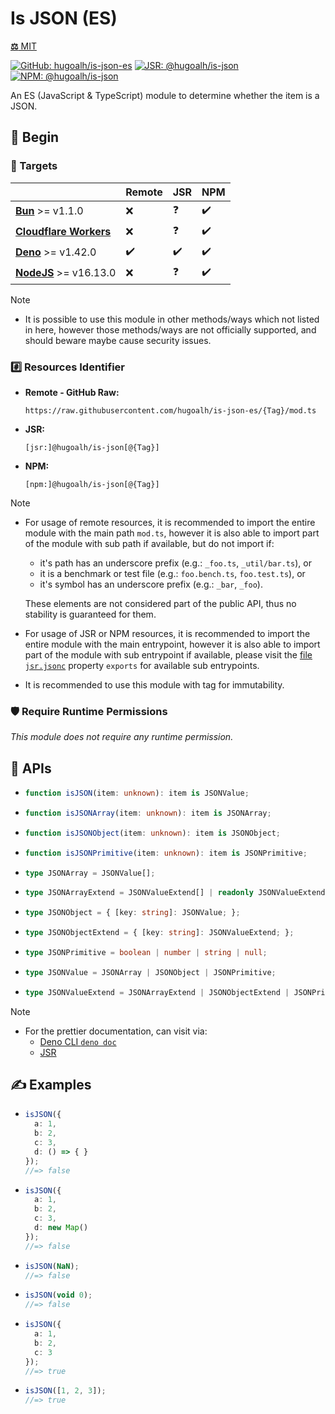 # Is JSON (ES)

[**⚖️** MIT](./LICENSE.md)

[![GitHub: hugoalh/is-json-es](https://img.shields.io/github/v/release/hugoalh/is-json-es?label=hugoalh/is-json-es&labelColor=181717&logo=github&logoColor=ffffff&sort=semver&style=flat "GitHub: hugoalh/is-json-es")](https://github.com/hugoalh/is-json-es)
[![JSR: @hugoalh/is-json](https://img.shields.io/jsr/v/@hugoalh/is-json?label=@hugoalh/is-json&labelColor=F7DF1E&logo=jsr&logoColor=000000&style=flat "JSR: @hugoalh/is-json")](https://jsr.io/@hugoalh/is-json)
[![NPM: @hugoalh/is-json](https://img.shields.io/npm/v/@hugoalh/is-json?label=@hugoalh/is-json&labelColor=CB3837&logo=npm&logoColor=ffffff&style=flat "NPM: @hugoalh/is-json")](https://www.npmjs.com/package/@hugoalh/is-json)

An ES (JavaScript & TypeScript) module to determine whether the item is a JSON.

## 🔰 Begin

### 🎯 Targets

|  | **Remote** | **JSR** | **NPM** |
|:--|:--|:--|:--|
| **[Bun](https://bun.sh/)** >= v1.1.0 | ❌ | ❓ | ✔️ |
| **[Cloudflare Workers](https://workers.cloudflare.com/)** | ❌ | ❓ | ✔️ |
| **[Deno](https://deno.land/)** >= v1.42.0 | ✔️ | ✔️ | ✔️ |
| **[NodeJS](https://nodejs.org/)** >= v16.13.0 | ❌ | ❓ | ✔️ |

> [!NOTE]
> - It is possible to use this module in other methods/ways which not listed in here, however those methods/ways are not officially supported, and should beware maybe cause security issues.

### #️⃣ Resources Identifier

- **Remote - GitHub Raw:**
  ```
  https://raw.githubusercontent.com/hugoalh/is-json-es/{Tag}/mod.ts
  ```
- **JSR:**
  ```
  [jsr:]@hugoalh/is-json[@{Tag}]
  ```
- **NPM:**
  ```
  [npm:]@hugoalh/is-json[@{Tag}]
  ```

> [!NOTE]
> - For usage of remote resources, it is recommended to import the entire module with the main path `mod.ts`, however it is also able to import part of the module with sub path if available, but do not import if:
>
>   - it's path has an underscore prefix (e.g.: `_foo.ts`, `_util/bar.ts`), or
>   - it is a benchmark or test file (e.g.: `foo.bench.ts`, `foo.test.ts`), or
>   - it's symbol has an underscore prefix (e.g.: `_bar`, `_foo`).
>
>   These elements are not considered part of the public API, thus no stability is guaranteed for them.
> - For usage of JSR or NPM resources, it is recommended to import the entire module with the main entrypoint, however it is also able to import part of the module with sub entrypoint if available, please visit the [file `jsr.jsonc`](./jsr.jsonc) property `exports` for available sub entrypoints.
> - It is recommended to use this module with tag for immutability.

### 🛡️ Require Runtime Permissions

*This module does not require any runtime permission.*

## 🧩 APIs

- ```ts
  function isJSON(item: unknown): item is JSONValue;
  ```
- ```ts
  function isJSONArray(item: unknown): item is JSONArray;
  ```
- ```ts
  function isJSONObject(item: unknown): item is JSONObject;
  ```
- ```ts
  function isJSONPrimitive(item: unknown): item is JSONPrimitive;
  ```
- ```ts
  type JSONArray = JSONValue[];
  ```
- ```ts
  type JSONArrayExtend = JSONValueExtend[] | readonly JSONValueExtend[];
  ```
- ```ts
  type JSONObject = { [key: string]: JSONValue; };
  ```
- ```ts
  type JSONObjectExtend = { [key: string]: JSONValueExtend; };
  ```
- ```ts
  type JSONPrimitive = boolean | number | string | null;
  ```
- ```ts
  type JSONValue = JSONArray | JSONObject | JSONPrimitive;
  ```
- ```ts
  type JSONValueExtend = JSONArrayExtend | JSONObjectExtend | JSONPrimitive | undefined;
  ```

> [!NOTE]
> - For the prettier documentation, can visit via:
>   - [Deno CLI `deno doc`](https://docs.deno.com/runtime/reference/cli/documentation_generator/)
>   - [JSR](https://jsr.io/@hugoalh/is-json)

## ✍️ Examples

- ```ts
  isJSON({
    a: 1,
    b: 2,
    c: 3,
    d: () => { }
  });
  //=> false
  ```
- ```ts
  isJSON({
    a: 1,
    b: 2,
    c: 3,
    d: new Map()
  });
  //=> false
  ```
- ```ts
  isJSON(NaN);
  //=> false
  ```
- ```ts
  isJSON(void 0);
  //=> false
  ```
- ```ts
  isJSON({
    a: 1,
    b: 2,
    c: 3
  });
  //=> true
  ```
- ```ts
  isJSON([1, 2, 3]);
  //=> true
  ```
